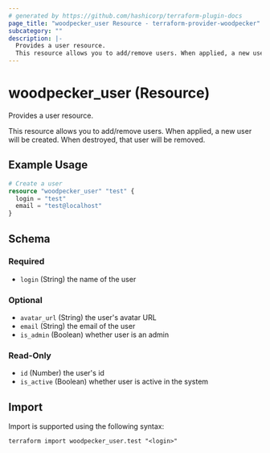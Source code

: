 ```yaml
---
# generated by https://github.com/hashicorp/terraform-plugin-docs
page_title: "woodpecker_user Resource - terraform-provider-woodpecker"
subcategory: ""
description: |-
  Provides a user resource.
  This resource allows you to add/remove users. When applied, a new user will be created. When destroyed, that user will be removed.
---
```


# woodpecker_user (Resource)

Provides a user resource.


This resource allows you to add/remove users. When applied, a new user will be created. When destroyed, that user will be removed.

## Example Usage

```terraform
# Create a user
resource "woodpecker_user" "test" {
  login = "test"
  email = "test@localhost"
}
```

<!-- schema generated by tfplugindocs -->
## Schema

### Required

- `login` (String) the name of the user

### Optional

- `avatar_url` (String) the user's avatar URL
- `email` (String) the email of the user
- `is_admin` (Boolean) whether user is an admin

### Read-Only

- `id` (Number) the user's id
- `is_active` (Boolean) whether user is active in the system

## Import

Import is supported using the following syntax:

```shell
terraform import woodpecker_user.test "<login>"
```
